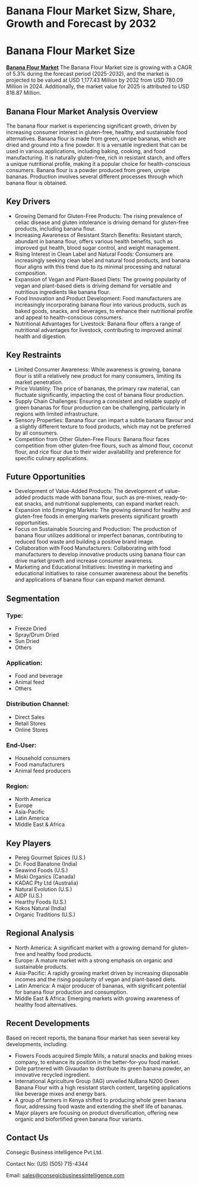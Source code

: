 # Banana Flour Market Sizw, Share, Growth and Forecast by 2032
# Banana Flour Market Size</h2>
<p class="text-gray-600 mb-4"> <a href="https://www.consegicbusinessintelligence.com/banana-flour-market"><b> Banana Flour Market</b></a> The Banana Flour Market size is growing with a CAGR of 5.3% during the forecast period (2025-2032), and the market is projected to be valued at USD 1,177.43 Million by 2032 from USD 780.09 Million in 2024. Additionally, the market value for 2025 is attributed to USD 818.87 Million.</p>
        </section>

<h2 class="text-2xl md:text-3xl font-bold text-indigo-600 mb-4">Banana Flour Market Analysis Overview</h2>
<p class="text-gray-600 leading-relaxed mb-4">
    The banana flour market is experiencing significant growth, driven by increasing consumer interest in gluten-free, healthy, and sustainable food alternatives. Banana flour is made from green, unripe bananas, which are dried and ground into a fine powder. It is a versatile ingredient that can be used in various applications, including baking, cooking, and food manufacturing. It is naturally gluten-free, rich in resistant starch, and offers a unique nutritional profile, making it a popular choice for health-conscious consumers. Banana flour is a powder produced from green, unripe bananas. Production involves several different processes through which banana flour is obtained.
</p>
        </section>
<h2 class="text-2xl md:text-3xl font-bold text-indigo-600 mb-4">Key Drivers</h2>
<ul class="list-disc list-inside space-y-2 text-gray-600">
    <li><span class="font-semibold">Growing Demand for Gluten-Free Products:</span> The rising prevalence of celiac disease and gluten intolerance is driving demand for gluten-free products, including banana flour.</li>
    <li><span class="font-semibold">Increasing Awareness of Resistant Starch Benefits:</span> Resistant starch, abundant in banana flour, offers various health benefits, such as improved gut health, blood sugar control, and weight management.</li>
    <li><span class="font-semibold">Rising Interest in Clean Label and Natural Foods:</span> Consumers are increasingly seeking clean label and natural food products, and banana flour aligns with this trend due to its minimal processing and natural composition.</li>
    <li><span class="font-semibold">Expansion of Vegan and Plant-Based Diets:</span> The growing popularity of vegan and plant-based diets is driving demand for versatile and nutritious ingredients like banana flour.</li>
    <li><span class="font-semibold">Food Innovation and Product Development:</span> Food manufacturers are increasingly incorporating banana flour into various products, such as baked goods, snacks, and beverages, to enhance their nutritional profile and appeal to health-conscious consumers.</li>
    <li><span class="font-semibold">Nutritional Advantages for Livestock:</span> Banana flour offers a range of nutritional advantages for livestock, contributing to improved animal health and digestion.</li>
</ul>
        </section>
<h2 class="text-2xl md:text-3xl font-bold text-indigo-600 mb-4">Key Restraints</h2>
<ul class="list-disc list-inside space-y-2 text-gray-600">
    <li><span class="font-semibold">Limited Consumer Awareness:</span> While awareness is growing, banana flour is still a relatively new product for many consumers, limiting its market penetration.</li>
    <li><span class="font-semibold">Price Volatility:</span> The price of bananas, the primary raw material, can fluctuate significantly, impacting the cost of banana flour production.</li>
    <li><span class="font-semibold">Supply Chain Challenges:</span> Ensuring a consistent and reliable supply of green bananas for flour production can be challenging, particularly in regions with limited infrastructure.</li>
    <li><span class="font-semibold">Sensory Properties:</span> Banana flour can impart a subtle banana flavour and a slightly different texture to food products, which may not be preferred by all consumers.</li>
    <li><span class="font-semibold">Competition from Other Gluten-Free Flours:</span> Banana flour faces competition from other gluten-free flours, such as almond flour, coconut flour, and rice flour due to their wider availability and preference for specific culinary applications.</li>
</ul>
        </section>
<h2 class="text-2xl md:text-3xl font-bold text-indigo-600 mb-4">Future Opportunities</h2>
<ul class="list-disc list-inside space-y-2 text-gray-600">
    <li><span class="font-semibold">Development of Value-Added Products:</span> The development of value-added products made with banana flour, such as pre-mixes, ready-to-eat snacks, and nutritional supplements, can expand market reach.</li>
    <li><span class="font-semibold">Expansion into Emerging Markets:</span> The growing demand for healthy and gluten-free foods in emerging markets presents significant growth opportunities.</li>
    <li><span class="font-semibold">Focus on Sustainable Sourcing and Production:</span> The production of banana flour utilizes additional or imperfect bananas, contributing to reduced food waste and building a positive brand image.</li>
    <li><span class="font-semibold">Collaboration with Food Manufacturers:</span> Collaborating with food manufacturers to develop innovative products using banana flour can drive market growth and increase consumer awareness.</li>
    <li><span class="font-semibold">Marketing and Educational Initiatives:</span> Investing in marketing and educational initiatives to raise consumer awareness about the benefits and applications of banana flour can expand market demand.</li>
</ul>
        </section>
<h2 class="text-2xl md:text-3xl font-bold text-indigo-600 mb-4">Segmentation</h2>
<div class="grid md:grid-cols-2 gap-8">
    <div>
        <h3 class="text-xl font-bold text-gray-700 mb-2">Type:</h3>
        <ul class="list-disc list-inside space-y-1 text-gray-600">
<li>Freeze Dried</li>
<li>Spray/Drum Dried</li>
<li>Sun Dried</li>
<li>Others</li>
        </ul>
    </div>
    <div>
        <h3 class="text-xl font-bold text-gray-700 mb-2">Application:</h3>
        <ul class="list-disc list-inside space-y-1 text-gray-600">
<li>Food and beverage</li>
<li>Animal feed</li>
<li>Others</li>
        </ul>
    </div>
    <div>
        <h3 class="text-xl font-bold text-gray-700 mb-2">Distribution Channel:</h3>
        <ul class="list-disc list-inside space-y-1 text-gray-600">
<li>Direct Sales</li>
<li>Retail Stores</li>
<li>Online Stores</li>
        </ul>
    </div>
    <div>
        <h3 class="text-xl font-bold text-gray-700 mb-2">End-User:</h3>
        <ul class="list-disc list-inside space-y-1 text-gray-600">
<li>Household consumers</li>
<li>Food manufacturers</li>
<li>Animal feed producers</li>
        </ul>
    </div>
    <div>
        <h3 class="text-xl font-bold text-gray-700 mb-2">Region:</h3>
        <ul class="list-disc list-inside space-y-1 text-gray-600">
<li>North America</li>
<li>Europe</li>
<li>Asia-Pacific</li>
<li>Latin America</li>
<li>Middle East & Africa</li>
        </ul>
    </div>
</div>
        </section>
<h2 class="text-2xl md:text-3xl font-bold text-indigo-600 mb-4">Key Players</h2>
<ul class="list-disc list-inside space-y-2 text-gray-600">
    <li>Pereg Gourmet Spices (U.S.)</li>
    <li>Dr. Food Banatone (India)</li>
    <li>Seawind Foods (U.S.)</li>
    <li>Miski Organics (Canada)</li>
    <li>KADAC Pty Ltd (Australia)</li>
    <li>Natural Evolution (U.S.)</li>
    <li>AIDP (U.S.)</li>
    <li>Hearthy Foods (U.S.)</li>
    <li>Kokos Natural (India)</li>
    <li>Organic Traditions (U.S.)</li>
</ul>
        </section>
<h2 class="text-2xl md:text-3xl font-bold text-indigo-600 mb-4">Regional Analysis</h2>
<ul class="list-disc list-inside space-y-2 text-gray-600">
    <li><span class="font-semibold">North America:</span> A significant market with a growing demand for gluten-free and healthy food products.</li>
    <li><span class="font-semibold">Europe:</span> A mature market with a strong emphasis on organic and sustainable products.</li>
    <li><span class="font-semibold">Asia-Pacific:</span> A rapidly growing market driven by increasing disposable incomes and the rising popularity of vegan and plant-based diets.</li>
    <li><span class="font-semibold">Latin America:</span> A major producer of bananas, with significant potential for banana flour production and consumption.</li>
    <li><span class="font-semibold">Middle East & Africa:</span> Emerging markets with growing awareness of healthy food alternatives.</li>
</ul>
        </section>
<h2 class="text-2xl md:text-3xl font-bold text-indigo-600 mb-4">Recent Developments</h2>
<p class="text-gray-600 leading-relaxed mb-4">Based on recent reports, the banana flour market has seen several key developments, including:</p>
<ul class="list-disc list-inside space-y-2 text-gray-600">
    <li>Flowers Foods acquired Simple Mills, a natural snacks and baking mixes company, to enhance its position in the better-for-you food market.</li>
    <li>Dole partnered with Givaudan to distribute its green banana powder, an innovative recycled ingredient.</li>
    <li>International Agriculture Group (IAG) unveiled NuBana N200 Green Banana Flour with a high resistant starch content, targeting applications like beverage mixes and energy bars.</li>
    <li>A group of farmers in Kenya shifted to producing whole green banana flour, addressing food waste and extending the shelf life of bananas.</li>
    <li>Major players are focusing on product diversification, offering new organic and biofortified green banana flour variants.</li>
</ul>
        </section>
<h2 class="text-2xl md:text-3xl font-bold text-indigo-600 mb-4">Contact Us</h2>
<div class="space-y-2 text-gray-600">
    <p>Consegic Business intelligence Pvt Ltd.</p>
    <p>Contact No: (US) (505) 715-4344</p>
    <p>Email: <a href="mailto:sales@consegicbusinessintelligence.com" class="text-indigo-500 hover:underline">sales@consegicbusinessintelligence.com</a></p>
</div>
        </section>
</body>
</html>


